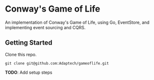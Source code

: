 # Conway's Game of Life

An implementation of Conway's Game of Life, using Go, EventStore, and implementing event sourcing and CQRS.  
  

## Getting Started  
  
Clone this repo.

```
git clone git@github.com:Adaptech/gameoflife.git
```  
**TODO**: Add setup steps  
  
